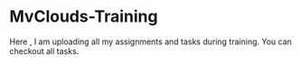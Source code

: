 # MvClouds-Training

Here , I am uploading all my assignments and tasks during training.
You can checkout all tasks.
